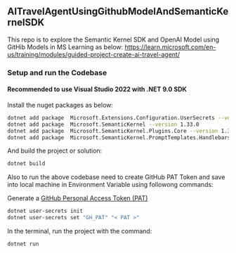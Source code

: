 ## AITravelAgentUsingGithubModelAndSemanticKernelSDK
This repo is to explore the Semantic Kernel SDK and OpenAI Model using GitHib Models in 
MS Learning as below:
https://learn.microsoft.com/en-us/training/modules/guided-project-create-ai-travel-agent/

### Setup and run the Codebase
#### Recommended to use Visual Studio 2022 with .NET 9.0 SDK
Install the nuget packages as below:
```bash
dotnet add package  Microsoft.Extensions.Configuration.UserSecrets --version 9.0.1
dotnet add package  Microsoft.SemanticKernel --version 1.33.0
dotnet add package  Microsoft.SemanticKernel.Plugins.Core --version 1.33.0-alpha
dotnet add package  Microsoft.SemanticKernel.PromptTemplates.Handlebars --version 1.33.0
```

And build the project or solution:
```bash
dotnet build
```

Also to run the above codebase need to create GitHub PAT Token and 
save into local machine in Environment Variable using followong commands:

Generate a [GitHub Personal Access Token (PAT)](https://github.com/settings/tokens)
```bash
dotnet user-secrets init
dotnet user-secrets set "GH_PAT" "< PAT >"
```

In the terminal, run the project with the command:
```bash
dotnet run
```
